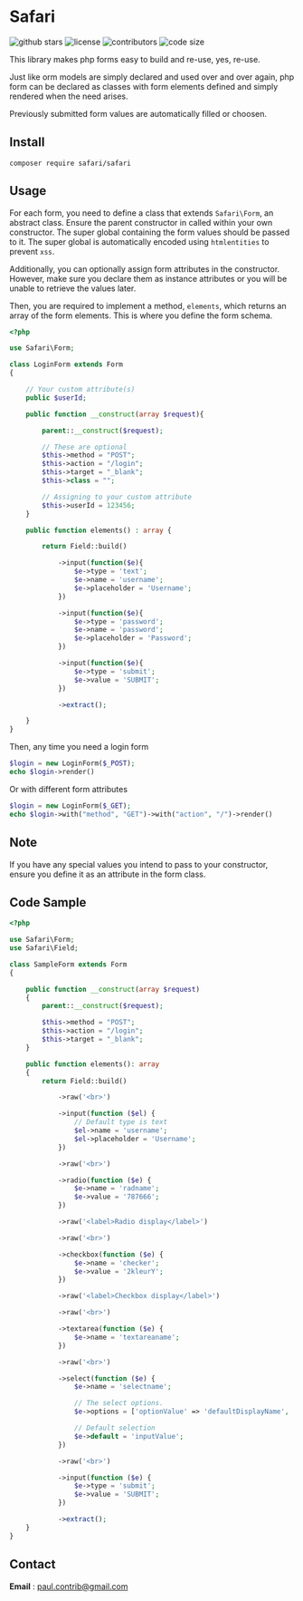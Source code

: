 # Safari
![github stars](https://img.shields.io/github/stars/phrenotype/safari?style=social)
![license](https://img.shields.io/github/license/phrenotype/safari)
![contributors](https://img.shields.io/github/contributors/phrenotype/safari)
![code size](https://img.shields.io/github/languages/code-size/phrenotype/safari)


This library makes php forms easy to build and re-use, yes, re-use.

Just like orm models are simply declared and used over and over again, php form can be declared as classes with form elements defined and simply rendered when the need arises.

Previously submitted form values are automatically filled or choosen.

## Install
`composer require safari/safari`

## Usage

For each form, you need to define a class that extends `Safari\Form`, an abstract class. Ensure the parent constructor in called within your own constructor. The super global containing the form values should be passed to it. The super global is automatically encoded using `htmlentities` to prevent `xss`.

Additionally, you can optionally assign form attributes in the constructor. However, make sure you declare them as instance attributes or you will be unable to retrieve the values later.

Then, you are required to implement a method, `elements`, which returns an array of the form elements. This is where you define the form schema.

```php
<?php

use Safari\Form;

class LoginForm extends Form
{

    // Your custom attribute(s)
    public $userId;

    public function __construct(array $request){

        parent::__construct($request);

        // These are optional
        $this->method = "POST";
        $this->action = "/login";
        $this->target = "_blank";
        $this->class = "";

        // Assigning to your custom attribute
        $this->userId = 123456;
    }

    public function elements() : array {

        return Field::build()

            ->input(function($e){
                $e->type = 'text';
                $e->name = 'username';
                $e->placeholder = 'Username';
            })

            ->input(function($e){
                $e->type = 'password';
                $e->name = 'password';
                $e->placeholder = 'Password';
            })

            ->input(function($e){
                $e->type = 'submit';
                $e->value = 'SUBMIT';
            })

            ->extract();

    }
}

```

Then, any time you need a login form

```php
$login = new LoginForm($_POST);
echo $login->render()
```

Or with different form attributes

```php
$login = new LoginForm($_GET);
echo $login->with("method", "GET")->with("action", "/")->render()
```

## Note
If you have any special values you intend to pass to your constructor, ensure you define it as an attribute in the form class.

## Code Sample
```php
<?php

use Safari\Form;
use Safari\Field;

class SampleForm extends Form
{

    public function __construct(array $request)
    {
        parent::__construct($request);

        $this->method = "POST";
        $this->action = "/login";
        $this->target = "_blank";
    }

    public function elements(): array
    {
        return Field::build()

            ->raw('<br>')

            ->input(function ($el) {
                // Default type is text
                $el->name = 'username';
                $el->placeholder = 'Username';
            })

            ->raw('<br>')

            ->radio(function ($e) {
                $e->name = 'radname';
                $e->value = '787666';
            })

            ->raw('<label>Radio display</label>')

            ->raw('<br>')

            ->checkbox(function ($e) {
                $e->name = 'checker';
                $e->value = '2kleurY';
            })

            ->raw('<label>Checkbox display</label>')

            ->raw('<br>')

            ->textarea(function ($e) {
                $e->name = 'textareaname';
            })

            ->raw('<br>')

            ->select(function ($e) {
                $e->name = 'selectname';

                // The select options.
                $e->options = ['optionValue' => 'defaultDisplayName', 'anotherOptionValue' => 'anotherDisplayName'];

                // Default selection
                $e->default = 'inputValue';
            })

            ->raw('<br>')

            ->input(function ($e) {
                $e->type = 'submit';
                $e->value = 'SUBMIT';
            })

            ->extract();
    }
}
```


## Contact
**Email** : paul.contrib@gmail.com

